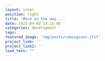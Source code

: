 ```yaml
---
layout: inner
position: right
title: 'More on the way...'
date: 2021-04-02 14:15:00
categories: development
tags: 
featured_image: 'img/posts/comingsoon.jfif'
project_link: ''
project_link2: ''
lead_text: ""
---
```

